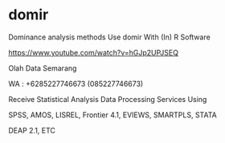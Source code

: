# domir
Dominance analysis methods Use domir With (In) R Software

https://www.youtube.com/watch?v=hGJp2UPJSEQ

Olah Data Semarang

WA : +6285227746673 (085227746673)

Receive Statistical Analysis Data Processing Services Using

SPSS, AMOS, LISREL, Frontier 4.1, EVIEWS, SMARTPLS, STATA

DEAP 2.1, ETC
